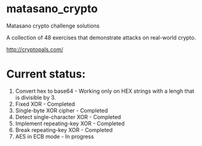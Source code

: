 # matasano_crypto
Matasano crypto challenge solutions

A collection of 48 exercises that demonstrate attacks on real-world crypto.

http://cryptopals.com/

# Current status:
1. Convert hex to base64 - Working only on HEX strings with a lengh that is divisible by 3.
2. Fixed XOR - Completed
3. Single-byte XOR cipher - Completed
4. Detect single-character XOR - Completed
5. Implement repeating-key XOR - Completed
6. Break repeating-key XOR - Completed
7. AES in ECB mode - In progress
